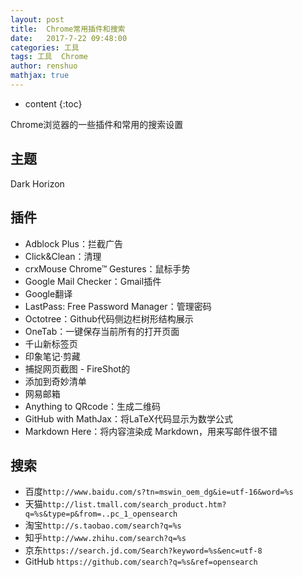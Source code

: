 ```yaml
---
layout: post
title:  Chrome常用插件和搜索
date:   2017-7-22 09:48:00
categories: 工具
tags: 工具  Chrome
author: renshuo
mathjax: true
---
```


* content
{:toc}

Chrome浏览器的一些插件和常用的搜索设置

<!--more-->

## 主题

Dark Horizon

## 插件

* Adblock Plus：拦截广告
* Click&Clean：清理
* crxMouse Chrome™ Gestures：鼠标手势
* Google Mail Checker：Gmail插件
* Google翻译
* LastPass: Free Password Manager：管理密码
* Octotree：Github代码侧边栏树形结构展示
* OneTab：一键保存当前所有的打开页面
* 千山新标签页
* 印象笔记·剪藏
* 捕捉网页截图 - FireShot的
* 添加到奇妙清单
* 网易邮箱
* Anything to QRcode：生成二维码
* GitHub with MathJax：将LaTeX代码显示为数学公式
* Markdown Here：将内容渲染成 Markdown，用来写邮件很不错

## 搜索

* 百度`http://www.baidu.com/s?tn=mswin_oem_dg&ie=utf-16&word=%s`
* 天猫`http://list.tmall.com/search_product.htm?q=%s&type=p&from=..pc_1_opensearch`
* 淘宝`http://s.taobao.com/search?q=%s`
* 知乎`http://www.zhihu.com/search?q=%s`
* 京东`https://search.jd.com/Search?keyword=%s&enc=utf-8`
* GitHub `https://github.com/search?q=%s&ref=opensearch`